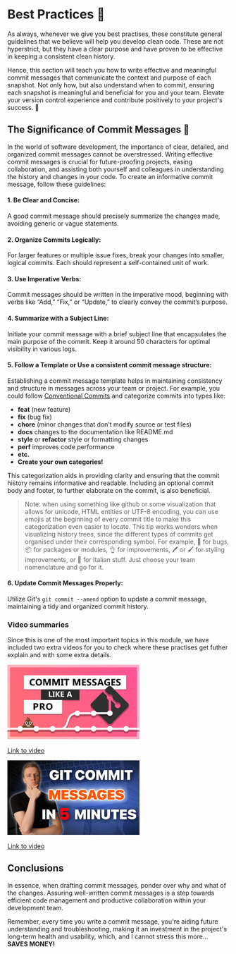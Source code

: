 # Best Practices 🌟

As always, whenever we give you best practises, these constitute general guidelines that we believe will help you develop clean code. These are not hyperstrict, but they have a clear purpose and have proven to be effective in keeping a consistent clean history. 

Hence, this section will teach you how to write effective and meaningful commit messages that communicate the context and purpose of each snapshot. Not only how, but also understand when to commit, ensuring each snapshot is meaningful and beneficial for you and your team. Elevate your version control experience and contribute positively to your project's success. 🚀


## The Significance of Commit Messages 📝


In the world of software development, the importance of clear, detailed, and organized commit messages cannot be overstressed. Writing effective commit messages is crucial for future-proofing projects, easing collaboration, and assisting both yourself and colleagues in understanding the history and changes in your code. To create an informative commit message, follow these guidelines:

#### 1. Be Clear and Concise:

A good commit message should precisely summarize the changes made, avoiding generic or vague statements.


#### 2. Organize Commits Logically:

For larger features or multiple issue fixes, break your changes into smaller, logical commits. Each should represent a self-contained unit of work.

#### 3. Use Imperative Verbs:

Commit messages should be written in the imperative mood, beginning with verbs like “Add,” “Fix,” or “Update,” to clearly convey the commit’s purpose.

#### 4. Summarize with a Subject Line:

Initiate your commit message with a brief subject line that encapsulates the main purpose of the commit. Keep it around 50 characters for optimal visibility in various logs.

#### 5. Follow a Template or Use a consistent commit message structure:

Establishing a commit message template helps in maintaining consistency and structure in messages across your team or project. For example, you could follow [Conventional Commits](https://www.conventionalcommits.org/en/v1.0.0/) and categorize commits into types like:
- **feat** (new feature)
- **fix** (bug fix)
- **chore** (minor changes that don’t modify source or test files)
- **docs** changes to the documentation like README.md
- **style** or **refactor** style or formatting changes
- **perf** improves code performance
- **etc.**
- **Create your own categories!**

This categorization aids in providing clarity and ensuring that the commit history remains informative and readable. Including an optional commit body and footer, to further elaborate on the commit, is also beneficial.

> Note: when using something like github or some visualization that allows for unicode, HTML entities or UTF-8 encoding, you can use emojis at the beginning of every commit title to make this categorization even easier to locate. This tip works wonders when visualizing history trees, since the different types of commits get organised under their corresponding symbol. For example, :bug: for bugs, :package: for packages or modules, :ok_hand: for improvements, :pen: or :paintbrush: for styling improvements, or :pinched_fingers: for Italian stuff. Just choose your team nomenclature and go for it.

#### 6. Update Commit Messages Properly:

Utilize Git's `git commit --amend` option to update a commit message, maintaining a tidy and organized commit history.

### Video summaries

Since this is one of the most important topics in this module, we have included two extra videos for you to check where these practises get futher explain and with some extra details.

<img src="../images/OJqUWvmf4gghd.jpg" alt="WindowsVenv" width="300" height="auto">

[Link to video](https://www.youtube.com/watch?v=OJqUWvmf4gg)

<img src="../images/_gpNPNMYbVYhd.jpg" alt="WindowsVenv" width="300" height="auto">

[Link to video](https://www.youtube.com/watch?v=_gpNPNMYbVY)

## Conclusions

In essence, when drafting commit messages, ponder over why and what of the changes. Assuring well-written commit messages is a step towards efficient code management and productive collaboration within your development team.

Remember, every time you write a commit message, you're aiding future understanding and troubleshooting, making it an investment in the project's long-term health and usability, which, and I cannot stress this more... **SAVES MONEY!**